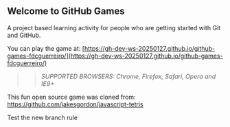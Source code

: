 ## Welcome to GitHub Games

A project based learning activity for people who are getting started with Git and GitHub.

You can play the game at: [https://gh-dev-ws-20250127.github.io/github-games-fdcguerreiro/](https://gh-dev-ws-20250127.github.io/github-games-fdcguerreiro/)

>> _*SUPPORTED BROWSERS*: Chrome, Firefox, Safari, Opera and IE9+_

This fun open source game was cloned from: https://github.com/jakesgordon/javascript-tetris

Test the new branch rule
